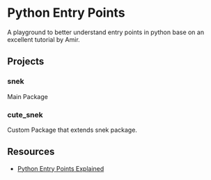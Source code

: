 # Python Entry Points
A playground to better understand entry points in python base on an excellent tutorial by Amir.

## Projects
### snek
Main Package

### cute_snek
Custom Package that extends snek package.


## Resources
* [Python Entry Points Explained](http://amir.rachum.com/blog/2017/07/28/python-entry-points/)
